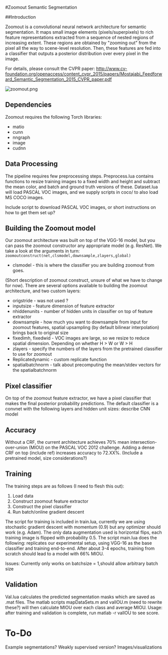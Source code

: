 #Zoomout Semantic Segmentation 

##Introduction

Zoomout is a convolutional neural network architecture for semantic segmentation. It maps small image elements (pixels/superpixels)
to rich feature representations extracted from a sequence of nested regions of increasing extent. These regions are obtained by "zooming out" from the pixel
all the way to scene-level resolution. Then, these features are fed into a classifier that outputs a posterior distribution over every pixel in the image.  

For details, please consult the CVPR paper: http://www.cv-foundation.org/openaccess/content_cvpr_2015/papers/Mostajabi_Feedforward_Semantic_Segmentation_2015_CVPR_paper.pdf 

![zoomout.png](https://bitbucket.org/repo/n8qkM7/images/3481931785-zoomout.png)

## Dependencies
Zoomout requires the following Torch libraries:

+ matio
+ cunn
+ nngraph
+ image
+ cudnn

## Data Processing
The pipeline requires few preprocessing steps.  Preprocess.lua contains functions to resize training images to a fixed width and height and subtract the mean color, and batch and ground truth versions of these. 
 Dataset.lua will load PASCAL VOC images, and we supply scripts in coco/ to also load MS COCO images. 

Include script to download PASCAL VOC images, or short instructions on how to get them set up?

## Building the Zoomout model
Our zoomout architecture was built on top of the VGG-16 model, but you can pass the zoomout constructor any appropriate model (e.g. ResNet).  We take a look at the arguments in turn:
`zoomoutconstruct(net,clsmodel,downsample,zlayers,global)`

+ clsmodel - this is where the classifier you are building zoomout from goes.

(Short description of zoomout construct, unsure of what we have to change for now).
There are several options available to building the zoomout architecture, and two custom layers:

+ origstride - was not used ?
+ inputsize - feature dimension of feature extractor
+ nhiddenunits - number of hidden units in classifier on top of feature extractor 
+ downsample - how much you want to downsample from input for zoomout features, spatial upsampling (by default bilinear interpolation) brings back to original size 
+ fixedimh, fixedwid - VOC images are large, so we resize to reduce spatial dimension. Depending on whether H > W or W > H
+ zlayers - specify the numbers of the layers from the pretrained classifier to use for zoomout
+ Replicatedynamic - custom replicate function
+ spatialbatchnorm - talk about precomputing the mean/stdev vectors for the spatialbatchnorm


## Pixel classifier
On top of the zoomout feature extractor, we have a pixel classifier that makes the final posterior probability predictions. The default classifier is a convnet with the following layers and hidden unit sizes:
describe CNN model 

## Accuracy
Without a CRF, the current architecture achieves 70% mean intersection-over-union (MIOU) on the PASCAL VOC 2012 challenge. Adding a dense CRF on top (include ref) increases accuracy to 72.XX%.
(Include a pretrained model, size considerations?) 

## Training 
The training steps are as follows (I need to flesh this out):

1. Load data
2. Construct zoomout feature extractor
3. Construct the pixel classifier
4. Run batch/online gradient descent

The script for training is included in train.lua, currently we are using stochastic gradient descent with momentum (0.9) but any optimizer should work (e.g. Adam).  The only data augmentation used is horizontal flips, each training image is flipped with probability 0.5. The script main.lua does the following: replicates our experimental setup, using VGG-16 as the base classifier and training end-to-end. After about 3-4 epochs, training from scratch should lead to a model with 66% MIOU. 

Issues:
Currently only works on batchsize = 1,should allow arbitrary batch size

## Validation
Val.lua calculates the predicted segmentation masks which are saved as .mat files. The matlab scripts mapDataSets.m and valIOU.m (need to rewrite these?) will then calculate MIOU over each class and average MIOU. Usage: after training and validation is complete, run matlab -r valIOU to see score. 

# To-Do
Example segmentations?
Weakly supervised version?
Images/visualizations